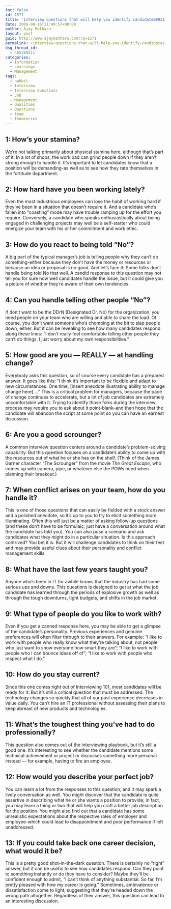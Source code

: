 ```yaml
---
toc: false
id: 1571
title: 'Interview questions that will help you identify candidate&#8217;s true qualities'
date: 2009-08-16T11:49:57+00:00
author: Ajay Matharu
layout: post
guid: http://www.ajaymatharu.com/?p=1571
permalink: /interview-questions-that-will-help-you-identify-candidates-true-qualities/
dsq_thread_id:
  - 465388411
categories:
  - Information
  - Learnings
  - Management
tags:
  - habbit
  - Interview
  - Interview Questions
  - Job
  - Management
  - Qualities
  - Questions
  - team
  - Tendencies
---
```

## 1: How’s your stamina?

We’re not talking primarily about physical stamina here, although that’s part of it. In a lot of shops, the workload can grind people down if they aren’t strong enough to handle it. It’s important to let candidates know that a position will be demanding-as well as to see how they rate themselves in the fortitude department.

## 2: How hard have you been working lately?

Even the most industrious employees can lose the habit of working hard if they’ve been in a situation that doesn’t require it. And a candidate who’s fallen into “coasting” mode may have trouble ramping up for the effort you require. Conversely, a candidate who speaks enthusiastically about being engaged in challenging projects may well be a self-starter who could energize your team with his or her commitment and work ethic.

## 3: How do you react to being told “No”?

A big part of the typical manager’s job is telling people why they can’t do something-either because they don’t have the money or resources or because an idea or proposal is no good. And let’s face it: Some folks don’t handle being told No that well. A candid response to this question may not tell you for sure how well candidates handle the issue, but it could give you a picture of whether they’re aware of their own tendencies.

## 4: Can you handle telling other people “No”?

If don’t want to be the DDrN (Designated Dr. No) for the organization, you need people on your team who are willing and able to share the load. Of course, you don’t want someone who’s chomping at the bit to slap people down, either. But it can be revealing to see how many candidates respond along these lines: “I don’t really feel comfortable telling other people they can’t do things. I just worry about my own responsibilities.”

## 5: How good are you — REALLY — at handling change?

Everybody asks this question, so of course every candidate has a prepared answer. It goes like this: “I think it’s important to be flexible and adapt to new circumstances. One time, [insert anecdote illustrating ability to manage change here]….” This is a critical problem for managers, because the pace of change continues to accelerate, but a lot of job candidates are extremely uncomfortable with it. Trying to identify those folks during the interview process may require you to ask about it point-blank–and then hope that the candidate will abandon the script at some point so you can have an earnest discussion.

## 6: Are you a good scrounger?

A common interview question centers around a candidate’s problem-solving capability. But this question focuses on a candidate’s ability to come up with the resources out of what he or she has on the shelf. (Think of the James Garner character “The Scrounger” from the movie _The Great Escape_, who comes up with camera, pipe, or whatever else the POWs need when planning their breakout.)

## 7: When conflict arises on your team, how do you handle it?

This is one of those questions that can easily be fielded with a stock answer and a polished anecdote, so it’s up to you to try to elicit something more illuminating. Often this will just be a matter of asking follow-up questions (and these don’t have to be formulaic; just have a conversation around what the candidate has told you). You can also pose a scenario and ask candidates what they might do in a particular situation. Is this approach contrived? You bet it is. But it will challenge candidates to think on their feet and may provide useful clues about their personality and conflict management skills.

## 8: What have the last few years taught you?

Anyone who’s been in IT for awhile knows that the industry has had some serious ups and downs. This questions is designed to get at what the job candidate has learned through the periods of explosive growth as well as through the tough downturns, tight budgets, and shifts in the job market.

## 9: What type of people do you like to work with?

Even if you get a canned response here, you may be able to get a glimpse of the candidate’s personality. Previous experiences and genuine preferences will often filter through to their answers. For example: “I like to work with people who really know what they’re talking about, not people who just want to show everyone how smart they are”; “I like to work with people who I can bounce ideas off of”; “I like to work with people who respect what I do.”

## 10: How do you stay current?

Since this one comes right out of Interviewing 101, most candidates will be ready for it. But it’s still a critical question that must be addressed. The technology changes so quickly that all of our past experience decreases in value daily. You can’t hire an IT professional without assessing their plans to keep abreast of new products and technologies.

## 11: What’s the toughest thing you’ve had to do professionally?

This question also comes out of the interviewing playbook, but it’s still a good one. It’s interesting to see whether the candidate mentions some technical achievement or project or discusses something more personal instead — for example, having to fire an employee.

## 12: How would you describe your perfect job?

You can learn a lot from the responses to this question, and it may spark a lively conversation as well. You might discover that the candidate is quite assertive in describing what he or she wants a position to provide; in fact, you may learn a thing or two that will help you craft a better job description for the position. You might also find out that a candidate has some unrealistic expectations about the respective roles of employer and employee-which could lead to disappointment and poor performance if left unaddressed.

## 13: If you could take back one career decision, what would it be?

This is a pretty good shot-in-the-dark question. There is certainly no “right” answer, but it can be useful to see how candidates respond. Can they point to something instantly or do they have to consider? Maybe they’ll be confident enough to admit, “I can’t think of anything substantial. So far, I’m pretty pleased with how my career is going.” Sometimes, ambivalence or dissatisfaction come to light, suggesting that they’re headed down the wrong path altogether. Regardless of their answer, this question can lead to an interesting discussion.
